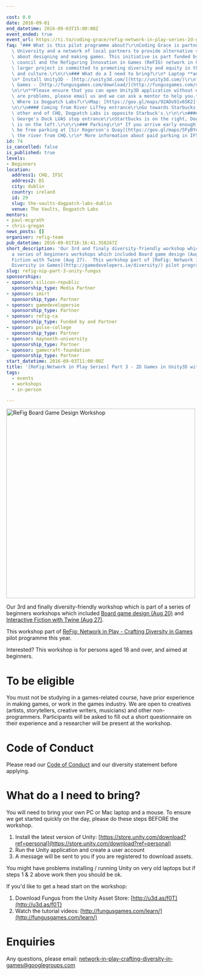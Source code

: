 ```yaml
---

cost: 0.0
date: 2016-09-01
end_datetime: 2016-09-03T15:00:00Z
event_ended: true
event_url: https://ti.to/coding-grace/refig-network-in-play-series-2d-games-in-unity3d-with-fungus
faq: "### What is this pilot programme about?\r\nCoding Grace is partnering with Maynooth\
  \ University and a network of local partners to provide alternative spaces for learning\
  \ about designing and making games. This initiative is part funded by SSHRC research\
  \ council and the Refiguring Innovation in Games (ReFIG) network in Canada. The\
  \ larger project is committed to promoting diversity and equity in the games industry\
  \ and culture.\r\n\r\n### What do a I need to bring?\r\n* Laptop **and** a mouse\r\
  \n* Install Unity3D - [http://unity3d.com/](http://unity3d.com/)\r\n* Install Fungus\
  \ Games - [http://fungusgames.com/download/](http://fungusgames.com/download/)\r\
  \n\r\n**Please ensure that you can open Unity3D application without errors. If there\
  \ are problems, please email us and we can ask a mentor to help you.**\r\n\r\n###\
  \ Where is Dogpatch Labs?\r\nMap: [https://goo.gl/maps/92ADo91v6SK2](https://goo.gl/maps/92ADo91v6SK2)\r\
  \n\r\n#### Coming from River Liffey entrance\r\nGo towards Starbucks (left) at the\
  \ other end of CHQ, Dogpatch Labs is opposite Starbuck's.\r\n\r\n#### Coming from\
  \ George's Dock LUAS stop entrance\r\nStartbucks is on the right, Dogpatch Labs\
  \ is on the left.\r\n\r\n### Parking\r\n* If you arrive early enough, there should\
  \ be free parking at [Sir Rogerson's Quay](https://goo.gl/maps/5FyBYeAYWM42) across\
  \ the river from CHQ.\r\n* More information about paid parking in IFSC via [here](http://www.dublindocklands.ie/Parking)"
id: 74
is_cancelled: false
is_published: true
levels:
- Beginners
location:
  address1: CHQ, IFSC
  address2: D1
  city: dublin
  country: ireland
  id: 29
  slug: the-vaults-dogpatch-labs-dublin
  venue: The Vaults, Dogpatch Labs
mentors:
- paul-mcgrath
- chris-gregan
news_posts: []
organiser: refig-team
pub_datetime: 2016-09-01T16:16:41.358247Z
short_description: 'Our 3rd and finaly diversity-friendly workshop which is part of
  a series of beginners workshops which included Board game design (Aug 20) & Interactice
  Fiction with Twine (Aug 27).  This workshop part of [ReFig: Network in Play - Crafting
  Diversity in Games](http://gamedevelopers.ie/diversity/) pilot programme this year'
slug: refig-nip-part-3-unity-fungus
sponsorships:
- sponsor: silicon-republic
  sponsorship_type: Media Partner
- sponsor: imirt
  sponsorship_type: Partner
- sponsor: gamedevelopersie
  sponsorship_type: Partner
- sponsor: refig-ca
  sponsorship_type: Funded by and Partner
- sponsor: pulse-college
  sponsorship_type: Partner
- sponsor: maynooth-university
  sponsorship_type: Partner
- sponsor: gamecraft-foundation
  sponsorship_type: Partner
start_datetime: 2016-09-03T11:00:00Z
title: '[ReFig:Network in Play Series] Part 3 - 2D Games in Unity3D with Fungus'
tags:
  - events
  - workshops
  - in-person

---
```


<img width="500" src="https://d2z6c3c3r6k4bx.cloudfront.net/uploads/event/banner/1012326/62fa702fc7940a93919360da7dc9aa56.jpg" alt="ReFig Board Game Design Workshop"/>

Our 3rd and finally diversity-friendly workshop which is part of a series of beginners workshops which included [Board game design (Aug 20)](http://www.codinggrace.com/events/refig-nip-part-1-boardgame-design/72/) and [Interactive Fiction with Twine (Aug 27)](http://www.codinggrace.com/events/refig-nip-part-2-interactive-fiction-twine/73).  

This workshop part of [ReFig: Network in Play - Crafting Diversity in Games](http://gamedevelopers.ie/diversity/) pilot programme this year. 

Interested? This workshop is for persons aged 18 and over, and aimed at beginners. 

# To be eligible 
You must not be studying in a games-related course, have prior experience in making games, or work in the games industry. We are open to creatives (artists, storytellers, creative writers, musicians) and other non-programmers.  Participants will be asked to fill out a short questionnaire on their experience and a researcher will be present at the workshop. 

# Code of Conduct
Please read our [Code of Conduct](http://gamedevelopers.ie/diversity/refig-nip-code-of-conduct/) and our diversity statement before applying.

# What do a I need to bring?
You will need to bring your own PC or Mac laptop and a mouse. To ensure we get started quickly on the day, please do these steps BEFORE the workshop.

1. Install the latest version of Unity: [https://store.unity.com/download?ref=personal](https://store.unity.com/download?ref=personal)
2. Run the Unity application and create a user account
3. A message will be sent to you if you are registered to download assets.

You might have problems installing / running Unity on very old laptops but if steps 1 & 2 above work then you should be ok.

If you'd like to get a head start on the workshop:

1. Download Fungus from the Unity Asset Store: [http://u3d.as/f0T](http://u3d.as/f0T)
2. Watch the tutorial videos: [http://fungusgames.com/learn/](http://fungusgames.com/learn/)

# Enquiries

Any questions, please email: <a href="mailto:network-in-play-crafting-diversity-in-games@googlegroups.com">network-in-play-crafting-diversity-in-games@googlegroups.com</a>
